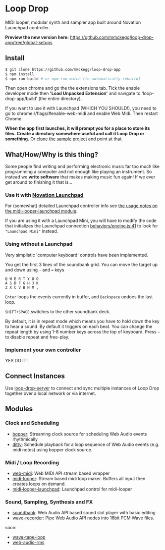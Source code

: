 Loop Drop
===

MIDI looper, modular synth and sampler app built around Novation Launchpad controller.

**Preview the new version here:** https://github.com/mmckegg/loop-drop-app/tree/global-setups

## Install

```bash
$ git clone https://github.com/mmckegg/loop-drop-app
$ npm install
$ npm run build # or npm run watch (to automatically rebuild) 
```

Then open chrome and go the the extensions tab. Tick the enable developer mode then **'Load Unpacked Extension'** and navigate to 'loop-drop-app/build' (the entire directory).

If you want to use it with Launchpad (WHICH YOU SHOULD!), you need to go to chrome://flags/#enable-web-midi and enable Web Midi. Then restart Chrome.

**When the app first launches, it will prompt you for a place to store its files. Create a directory somewhere useful and call it Loop Drop or something.** Or [clone the sample project](https://github.com/mmckegg/loop-drop-sample-project) and point at that.

## What/How/Why is this thing?

Some people find writing and performing electronic music far too much like programming a computer and not enough like playing an instrument. So instead we **write software** that makes making music fun again! If we ever get around to finishing it that is...

### Use it with [Novation Launchpad](http://us.novationmusic.com/midi-controllers-digital-dj/launchpad)

For (somewhat) detailed Launchpad controller info see [the usage notes on the midi-looper-launchpad module](https://github.com/mmckegg/midi-looper-launchpad#usage).

If you are using it with a Launchpad Mini, you will have to modify the code that initializes the Launchpad connection [behaviors/engine.js:41](https://github.com/mmckegg/loop-drop-app/blob/master/behaviors/engine.js#L41) to look for `"Launchpad Mini"` instead.

### Using without a Launchpad

Very simplistic 'computer keyboard' controls have been implemented. 

You get the first 3 lines of the soundbank grid. You can move the target up and down using `-` and `=` keys

```
Q W E R T Y U O
A S D F G H J K
Z X C V B N M ,
```

`Enter` loops the events currently in buffer, and `Backspace` undoes the last loop.

`SHIFT+SPACE` switches to the other soundbank deck.

By default, it is in repeat mode which means you have to hold down the key to hear a sound. By default it triggers on each beat. You can change the repeat length by using 1-8 number keys across the top of keyboard. Press `~` to disable repeat and free-play.

### Implement your own controller

YES DO IT!

## Connect Instances

Use [loop-drop-server](https://github.com/mmckegg/loop-drop-server) to connect and sync multiple instances of Loop Drop together over a local network or via internet.

## Modules

### Clock and Scheduling

- [bopper](https://github.com/mmckegg/bopper): Streaming clock source for scheduling Web Audio events rhythmically
- [ditty](https://github.com/mmckegg/ditty): Schedule playback for a loop sequence of Web Audio events (e.g. midi notes) using bopper clock source.

### Midi / Loop Recording

- [web-midi](https://github.com/mmckegg/web-midi): Web MIDI API stream based wrapper
- [midi-looper](https://github.com/mmckegg/midi-looper): Stream based midi loop maker. Buffers all input then creates loops on demand.
- [midi-looper-launchpad](https://github.com/mmckegg/midi-looper-launchpad): Launchpad control for midi-looper

### Sound, Sampling, Synthesis and FX

- [soundbank](https://github.com/mmckegg/soundbank): Web Audio API based sound slot player with basic editing
- [wave-recorder](https://github.com/mmckegg/wave-recorder): Pipe Web Audio API nodes into 16bit PCM Wave files.

soon:
- [wave-tape-loop](https://github.com/mmckegg/wave-tape-loop)
- [web-audio-rms](https://github.com/mmckegg/web-audio-rms)
